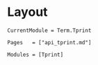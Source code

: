 # Layout
```@meta
CurrentModule = Term.Tprint
```


```@index
Pages   = ["api_tprint.md"]
```

```@autodocs
Modules = [Tprint]
```